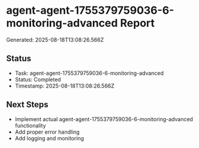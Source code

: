 # agent-agent-1755379759036-6-monitoring-advanced Report

Generated: 2025-08-18T13:08:26.566Z

## Status
- Task: agent-agent-1755379759036-6-monitoring-advanced
- Status: Completed
- Timestamp: 2025-08-18T13:08:26.566Z

## Next Steps
- Implement actual agent-agent-1755379759036-6-monitoring-advanced functionality
- Add proper error handling
- Add logging and monitoring
